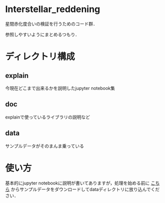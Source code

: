# Interstellar_reddening

星間赤化度合いの検証を行うためのコード群．

参照しやすいようにまとめるつもり．

# ディレクトリ構成

## explain

今現在どこまで出来るかを説明したjupyter notebook集

## doc

explainで使っているライブラリの説明など

## data

サンプルデータがそのまんま乗っている

# 使い方

基本的にjupyter notebookに説明が書いてありますが，処理を始める前に [こちら](https://drive.google.com/file/d/1ksiTOxEhck9jwN0nhLva0TMAgZxRnh6H/view?usp=sharing "Here") からサンプルデータをダウンロードしてdataディレクトリに放り込んでください．
